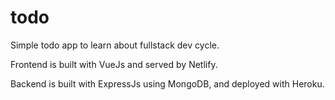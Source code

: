 # todo
Simple todo app to learn about fullstack dev cycle.

Frontend is built with VueJs and served by Netlify.

Backend is built with ExpressJs using MongoDB, and deployed with Heroku.
